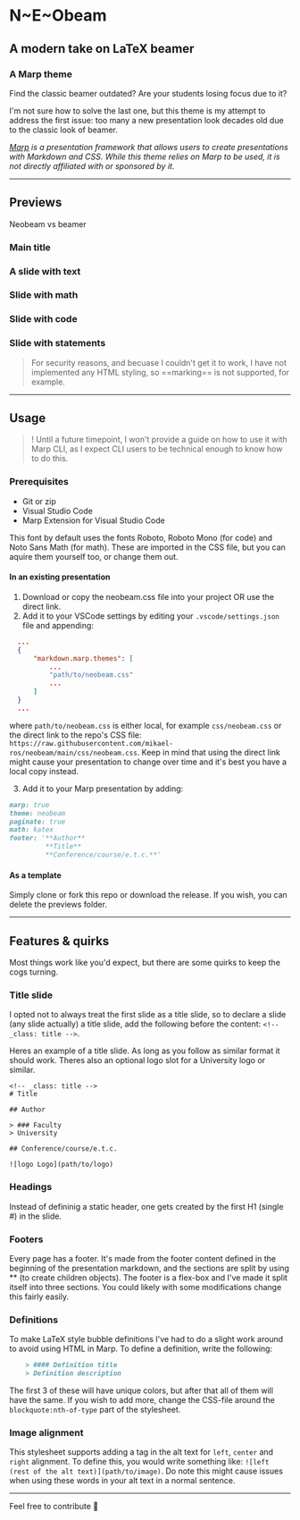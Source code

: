 # N~E~Obeam
## A modern take on LaTeX beamer
### A Marp theme

Find the classic beamer outdated? Are your students losing focus due to it?

I'm not sure how to solve the last one, but this theme is my attempt to address the first issue: too many a new presentation look decades old due to the classic look of beamer.

_[Marp]() is a presentation framework that allows users to create presentations with Markdown and CSS. While this theme relies on Marp to be used, it is not directly affiliated with or sponsored by it._

---
## Previews
Neobeam vs beamer

### Main title
### A slide with text
### Slide with math
### Slide with code
### Slide with statements

> For security reasons, and becuase I couldn't get it to work, I have not implemented any HTML styling, so ==marking== is not supported, for example.

---

## Usage
> ! Until a future timepoint, I won't provide a guide on how to use it with Marp CLI, as I expect CLI users to be technical enough to know how to do this.
### Prerequisites
- Git or zip
- Visual Studio Code
- Marp Extension for Visual Studio Code

This font by default uses the fonts Roboto, Roboto Mono (for code) and Noto Sans Math (for math). These are imported in the CSS file, but you can aquire them yourself too, or change them out.

#### In an existing presentation
1. Download or copy the neobeam.css file into your project OR use the direct link.
2. Add it to your VSCode settings by editing your ``.vscode/settings.json`` file and appending:
```json
  ...
  {
      "markdown.marp.themes": [
          ...
          "path/to/neobeam.css"
          ...
      ]
  }
  ...
```
where ``path/to/neobeam.css`` is either local, for example ``css/neobeam.css`` or the direct link to the repo's CSS file: ``https://raw.githubusercontent.com/mikael-ros/neobeam/main/css/neobeam.css``. Keep in mind that using the direct link might cause your presentation to change over time and it's best you have a local copy instead.

3. Add it to your Marp presentation by adding:
```markdown
marp: true
theme: neobeam
paginate: true
math: katex
footer: '**Author**
         **Title**
         **Conference/course/e.t.c.**'
```

#### As a template
Simply clone or fork this repo or download the release. If you wish, you can delete the previews folder.

---

## Features & quirks
Most things work like you'd expect, but there are some quirks to keep the cogs turning.
### Title slide
I opted not to always treat the first slide as a title slide, so to declare a slide (any slide actually) a title slide, add the following before the content: ``<!-- _class: title -->``. 

Heres an example of a title slide. As long as you follow as similar format it should work. Theres also an optional logo slot for a University logo or similar.
```html,markdown
<!-- _class: title -->
# Title

## Author

> ### Faculty
> University

## Conference/course/e.t.c.

![logo Logo](path/to/logo)

```
### Headings
Instead of defininig a static header, one gets created by the first H1 (single #) in the slide. 
### Footers
Every page has a footer. It's made from the footer content defined in the beginning of the presentation markdown, and the sections are split by using ** (to create children objects). The footer is a flex-box and I've made it split itself into three sections. You could likely with some modifications change this fairly easily.
### Definitions
To make LaTeX style bubble definitions I've had to do a slight work around to avoid using HTML in Marp. To define a definition, write the following:
```markdown
    > #### Definition title
    > Definition description
```
The first 3 of these will have unique colors, but after that all of them will have the same. If you wish to add more, change the CSS-file around the ``blockquote:nth-of-type`` part of the stylesheet.
### Image alignment
This stylesheet supports adding a tag in the alt text for ``left``, ``center`` and ``right`` alignment. To define this, you would write something like: ``![left (rest of the alt text)](path/to/image)``. Do note this might cause issues when using these words in your alt text in a normal sentence.


---

Feel free to contribute 💙